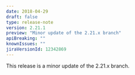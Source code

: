 ```yaml
---
date: 2018-04-29
draft: false 
type: release-note
version: 2.21.1
preview: "Minor update of the 2.21.x branch"
apiBreaking: ""
knownIssues: ""
jiraVersionId: 12342869
---
```


This release is a minor update of the 2.21.x branch.
